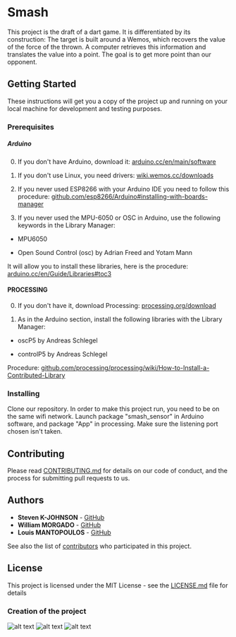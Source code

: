 # Smash

This project is the draft of a dart game.
It is differentiated by its construction: The target is built around a Wemos, which recovers the value of the force of the thrown.
A computer retrieves this information and translates the value into a point.
The goal is to get more point than our opponent.

## Getting Started

These instructions will get you a copy of the project up and running on your local machine for development and testing purposes. 
### Prerequisites

##### Arduino

0) If you don't have Arduino, download it: 
[arduino.cc/en/main/software](https://www.arduino.cc/en/main/software)

1) If you don't use Linux, you need drivers: 
[wiki.wemos.cc/downloads](https://wiki.wemos.cc/downloads)

2) If you never used ESP8266 with your Arduino IDE you need to follow this procedure:
[github.com/esp8266/Arduino#installing-with-boards-manager](https://github.com/esp8266/Arduino#installing-with-boards-manager)

3) If you never used the MPU-6050 or OSC in Arduino, use the following keywords in the Library Manager:

 - MPU6050

 - Open Sound Control (osc) by Adrian Freed and Yotam Mann

It will allow you to install these libraries, here is the procedure: 
[arduino.cc/en/Guide/Libraries#toc3](https://www.arduino.cc/en/Guide/Libraries#toc3)


#### PROCESSING

0) If you don't have it, download Processing: [processing.org/download](https://processing.org/download)

1) As in the Arduino section, install the following libraries with the Library Manager:

 - oscP5 by Andreas Schlegel

 - controlP5 by Andreas Schlegel

Procedure:
[github.com/processing/processing/wiki/How-to-Install-a-Contributed-Library](https://github.com/processing/processing/wiki/How-to-Install-a-Contributed-Library)


### Installing

Clone our repository. 
In order to make this project run, you need to be on the same wifi network. 
Launch package "smash_sensor" in Arduino software, and package "App" in processing. 
Make sure the listening port chosen isn't taken.

## Contributing

Please read [CONTRIBUTING.md](https://github.com/esgi-mmk/smash) for details on our code of conduct, and the process for submitting pull requests to us.


## Authors

* **Steven K-JOHNSON** - [GitHub](https://github.com/esgi-mmk/smash)
* **William MORGADO** - [GitHub](https://github.com/esgi-mmk/smash)
* **Louis MANTOPOULOS**  - [GitHub](https://github.com/esgi-mmk/smash)


See also the list of [contributors](https://github.com/esgi-mmk/smash/contributors) who participated in this project.

## License

This project is licensed under the MIT License - see the [LICENSE.md](LICENSE.md) file for details

### Creation of the project 

![alt text](https://zupimages.net/up/19/18/5h2j.jpg)
![alt text](https://zupimages.net/up/19/18/rm0b.jpg)
![alt text](https://zupimages.net/up/19/18/w476.jpg)


